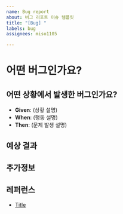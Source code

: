 ```yaml
---
name: Bug report
about: 버그 리포트 이슈 템플릿
title: "[Bug] "
labels: bug
assignees: miso1105

---
```


# 어떤 버그인가요?

<!--- 어떤 버그인지 간결하게 설명해주세요 -->

## 어떤 상황에서 발생한 버그인가요?

<!--- (가능하면) Given-When-Then 형식으로 서술해주세요 -->

- **Given**: (상황 설명)
- **When**: (행동 설명)
- **Then**: (문제 발생 설명)

## 예상 결과

<!--- 예상했던 정상적인 결과가 어떤 것이었는지 설명해주세요 -->

##  추가정보

<!--- 추가적인 로그, 스크린샷, 또는 관련 정보가 있다면 첨부해주세요. -->

## 레퍼런스

- [Title](https://...)
